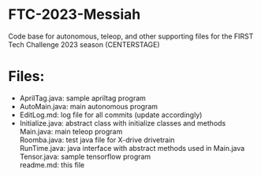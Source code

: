 # FTC-2023-Messiah
Code base for autonomous, teleop, and other supporting files for the FIRST Tech Challenge 2023 season (CENTERSTAGE)

# Files:
- AprilTag.java:		sample apriltag program  
- AutoMain.java:		main autonomous program  
- EditLog.md:			log file for all commits (update accordingly)  
- Initialize.java:   	abstract class with initialize classes and methods  
Main.java:   		main teleop program  
Roomba.java:   		test java file for X-drive drivetrain  
RunTime.java:   	java interface with abstract methods used in Main.java  
Tensor.java:   		sample tensorflow program  
readme.md:   		this file  
